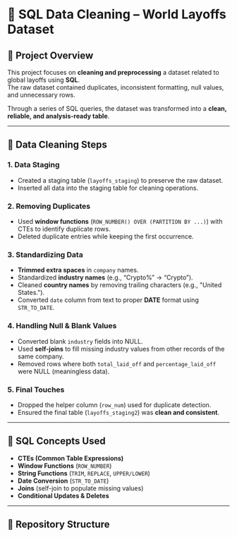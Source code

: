 # 🧹 SQL Data Cleaning – World Layoffs Dataset  

## 📌 Project Overview  
This project focuses on **cleaning and preprocessing** a dataset related to global layoffs using **SQL**.  
The raw dataset contained duplicates, inconsistent formatting, null values, and unnecessary rows.  

Through a series of SQL queries, the dataset was transformed into a **clean, reliable, and analysis-ready table**.  

---

## 🔹 Data Cleaning Steps  

### 1. Data Staging  
- Created a staging table (`layoffs_staging`) to preserve the raw dataset.  
- Inserted all data into the staging table for cleaning operations.  

### 2. Removing Duplicates  
- Used **window functions** (`ROW_NUMBER() OVER (PARTITION BY ...)`) with CTEs to identify duplicate rows.  
- Deleted duplicate entries while keeping the first occurrence.  

### 3. Standardizing Data  
- **Trimmed extra spaces** in `company` names.  
- Standardized **industry names** (e.g., “Crypto%” → “Crypto”).  
- Cleaned **country names** by removing trailing characters (e.g., "United States.").  
- Converted `date` column from text to proper **DATE** format using `STR_TO_DATE`.  

### 4. Handling Null & Blank Values  
- Converted blank `industry` fields into NULL.  
- Used **self-joins** to fill missing industry values from other records of the same company.  
- Removed rows where both `total_laid_off` and `percentage_laid_off` were NULL (meaningless data).  

### 5. Final Touches  
- Dropped the helper column (`row_num`) used for duplicate detection.  
- Ensured the final table (`layoffs_staging2`) was **clean and consistent**.  

---

## 🔹 SQL Concepts Used  

- **CTEs (Common Table Expressions)**  
- **Window Functions** (`ROW_NUMBER`)  
- **String Functions** (`TRIM`, `REPLACE`, `UPPER/LOWER`)  
- **Date Conversion** (`STR_TO_DATE`)  
- **Joins** (self-join to populate missing values)  
- **Conditional Updates & Deletes**  

---

## 📂 Repository Structure  

